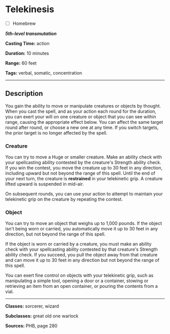 # Telekinesis

- [ ] Homebrew

***5th-level transmutation***

**Casting Time:** action

**Duration:** 10 minutes

**Range:** 60 feet

**Tags:** verbal, somatic, concentration

---

## Description
You gain the ability to move or manipulate creatures or objects by thought.
When you cast the spell, and as your action each round for the duration, you can exert your will on one creature or object that you can see within range, causing the appropriate effect below.
You can affect the same target round after round, or choose a new one at any time.
If you switch targets, the prior target is no longer affected by the spell.

### Creature
You can try to move a Huge or smaller creature.
Make an ability check with your spellcasting ability contested by the creature's Strength ability check.
If you win the contest, you move the creature up to 30 feet in any direction, including upward but not beyond the range of this spell.
Until the end of your next turn, the creature is **restrained** in your telekinetic grip.
A creature lifted upward is suspended in mid-air.

On subsequent rounds, you can use your action to attempt to maintain your telekinetic grip on the creature by repeating the contest.

### Object
You can try to move an object that weighs up to 1,000 pounds.
If the object isn't being worn or carried, you automatically move it up to 30 feet in any direction, but not beyond the range of this spell.

If the object is worn or carried by a creature, you must make an ability check with your spellcasting ability contested by that creature's Strength ability check.
If you succeed, you pull the object away from that creature and can move it up to 30 feet in any direction but not beyond the range of this spell.

You can exert fine control on objects with your telekinetic grip, such as manipulating a simple tool, opening a door or a container, stowing or retrieving an item from an open container, or pouring the contents from a vial.

---

**Classes:** sorcerer, wizard

**Subclasses:** great old one warlock

**Sources:** PHB, page 280

